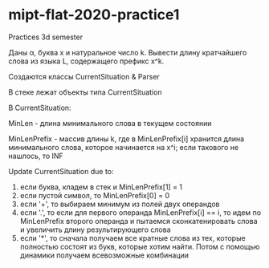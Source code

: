# mipt-flat-2020-practice1
Practices 3d semester

Даны α, буква x и натуральное число k. Вывести длину кратчайшего слова из языка L, содержащего префикс x^k.

Создаются классы CurrentSituation & Parser

В стеке лежат объекты типа CurrentSituation

В CurrentSituation:
  
MinLen - длина минимального слова в текущем состоянии
  
MinLenPrefix - массив длины k, где в MinLenPrefix[i] хранится длина минимального слова, которое начинается на x^i; если такового не нашлось, то INF

Update CurrentSituation due to:
1. если буква, кладем в стек и MinLenPrefix[1] = 1
2. если пустой символ, то MinLenPrefix[0] = 0
3. если '+', то выбираем минимум из полей двух операндов
4. если '.', то если для первого операнда MinLenPrefix[i] == i, то идем по MinLenPrefix второго операнда и пытаемся сконкатенировать слова и увеличить длину результирующего слова
5. если '*', то сначала получаем все кратные слова из тех, которые полностью состоят из букв, которые хотим найти. Потом с помощью динамики получаем всевозможные комбинации 
